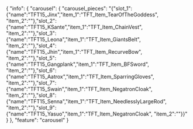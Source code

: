 {
"info": {
"carousel": {
"carousel_pieces": "{\"slot_1\":{\"name\":\"TFT15_Jinx\",\"item_1\":\"TFT_Item_TearOfTheGoddess\", \"item_2\":\"\"},\"slot_2\":{\"name\":\"TFT15_KSante\",\"item_1\":\"TFT_Item_ChainVest\", \"item_2\":\"\"},\"slot_3\":{\"name\":\"TFT15_Leona\",\"item_1\":\"TFT_Item_GiantsBelt\", \"item_2\":\"\"},\"slot_4\":{\"name\":\"TFT15_Jhin\",\"item_1\":\"TFT_Item_RecurveBow\", \"item_2\":\"\"},\"slot_5\":{\"name\":\"TFT15_Gangplank\",\"item_1\":\"TFT_Item_BFSword\", \"item_2\":\"\"},\"slot_6\":{\"name\":\"TFT15_Aatrox\",\"item_1\":\"TFT_Item_SparringGloves\", \"item_2\":\"\"},\"slot_7\":{\"name\":\"TFT15_Swain\",\"item_1\":\"TFT_Item_NegatronCloak\", \"item_2\":\"\"},\"slot_8\":{\"name\":\"TFT15_Senna\",\"item_1\":\"TFT_Item_NeedlesslyLargeRod\", \"item_2\":\"\"},\"slot_9\":{\"name\":\"TFT15_Yasuo\",\"item_1\":\"TFT_Item_NegatronCloak\", \"item_2\":\"\"}}"
}
},
"feature": "carousel"
}
